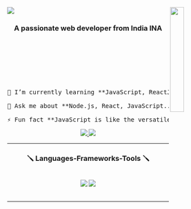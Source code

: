 <img src="https://media.tenor.com/HnKb6eV2ALsAAAAi/anime.gif" align="right" width="25%"/>
  
<img src="https://readme-typing-svg.herokuapp.com/?font=Righteous&size=35&center=true&vCenter=true&width=500&height=70&duration=4000&lines=Hey+There!;+I'm+Sohail+Aftab!;"/>

    
<h3 align="center">A passionate web developer from India INA</h3>

<br/>
<br/>
<br/>
<br/>
<br/>

<pre>

🌱 I’m currently learning **JavaScript, ReactJS, NodeJS**

💬 Ask me about **Node.js, React, JavaScript... or anything**

⚡ Fun fact **JavaScript is like the versatile ninja tool in "Naruto," adding interactivity and dynamics to websites.**
</pre>

 <div align="center"> 
  <a href="mailto:20193061.itsohail@gmail.com">
    <img src="https://img.shields.io/badge/Gmail-333333?style=for-the-badge&logo=gmail&logoColor=red" />
  </a>
  <a href="https://www.linkedin.com/in/sohail94448123a" target="_blank">
    <img src="https://img.shields.io/badge/LinkedIn-0077B5?style=for-the-badge&logo=linkedin&logoColor=white" target="_blank" />
  </a>
</div>

<hr/>

<h3 align="center">🪛 Languages-Frameworks-Tools 🪛</h3>
<br/>
<div align="center">
    <img src="https://skillicons.dev/icons?i=react,bootstrap,html,css,vscode,github,git" />
    <img src="https://skillicons.dev/icons?i=nodejs,javascript,express,mongodb,java,mysql" /><br>
</div>

<br/>
<hr/>





<!---
Sohail-codz/Sohail-codz is a ✨ special ✨ repository because its `README.md` (this file) appears on your GitHub profile.
You can click the Preview link to take a look at your changes.
--->
